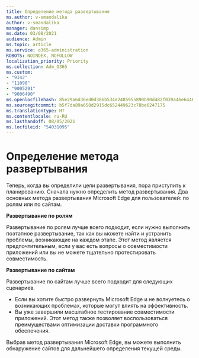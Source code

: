```yaml
---
title: Определение метода развертывания
ms.author: v-smandalika
author: v-smandalika
manager: dansimp
ms.date: 03/08/2021
audience: Admin
ms.topic: article
ms.service: o365-administration
ROBOTS: NOINDEX, NOFOLLOW
localization_priority: Priority
ms.collection: Adm_O365
ms.custom:
- "9142"
- "11090"
- "9005291"
- "9006490"
ms.openlocfilehash: 85e29a6d36ed0d386b534e2485955890b90d482f039a46e6446c3fb3464435e8
ms.sourcegitcommit: b5f7da89a650d2915dc652449623c78be6247175
ms.translationtype: HT
ms.contentlocale: ru-RU
ms.lasthandoff: 08/05/2021
ms.locfileid: "54031095"
---
```

# <a name="determine-your-deployment-method"></a>Определение метода развертывания

Теперь, когда вы определили цели развертывания, пора приступить к планированию. Сначала нужно определить метод развертывания. Два основных метода развертывания Microsoft Edge для пользователей: по ролям или по сайтам.

**Развертывание по ролям**

Развертывание по ролям лучше всего подходит, если нужно выполнить поэтапное развертывание, так как вы можете найти и устранить проблемы, возникающие на каждом этапе. Этот метод является предпочтительным, если у вас есть вопросы о совместимости приложений или вы не можете тщательно протестировать совместимость.

**Развертывание по сайтам**

Развертывание по сайтам лучше всего подходит для следующих сценариев.
- Если вы хотите быстро развернуть Microsoft Edge и не волнуетесь о возникающих проблемах, которые могут влиять на эффективность.
- Вы уже завершили масштабное тестирование совместимости приложений. Этот метод также позволяет воспользоваться преимуществами оптимизации доставки программного обеспечения.

Выбрав метод развертывания Microsoft Edge, вы можете выполнить обнаружение сайтов для дальнейшего определения текущей среды.
